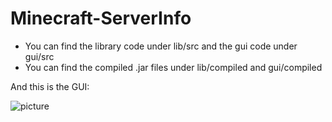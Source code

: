# Minecraft-ServerInfo

- You can find the library code under lib/src and the gui code under gui/src
- You can find the compiled .jar files under lib/compiled and gui/compiled

And this is the GUI:

![picture](https://cloud.githubusercontent.com/assets/21976072/26029419/e2dc0bf8-3834-11e7-9d76-99d4f03b15ae.png)
